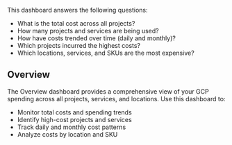 This dashboard answers the following questions:

- What is the total cost across all projects?
- How many projects and services are being used?
- How have costs trended over time (daily and monthly)?
- Which projects incurred the highest costs?
- Which locations, services, and SKUs are the most expensive?

## Overview

The Overview dashboard provides a comprehensive view of your GCP spending across all projects, services, and locations. Use this dashboard to:

- Monitor total costs and spending trends
- Identify high-cost projects and services
- Track daily and monthly cost patterns
- Analyze costs by location and SKU
